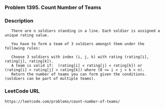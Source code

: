 ### Problem 1395. Count Number of Teams

### Description
       There are n soldiers standing in a line. Each soldier is assigned a unique rating value.
       
       You have to form a team of 3 soldiers amongst them under the following rules:
       
       Choose 3 soldiers with index (i, j, k) with rating (rating[i], rating[j], rating[k]).
       A team is valid if:  (rating[i] < rating[j] < rating[k]) or (rating[i] > rating[j] > rating[k]) where (0 <= i < j < k < n).
       Return the number of teams you can form given the conditions. (soldiers can be part of multiple teams).
    
### LeetCode URL
    https://leetcode.com/problems/count-number-of-teams/
